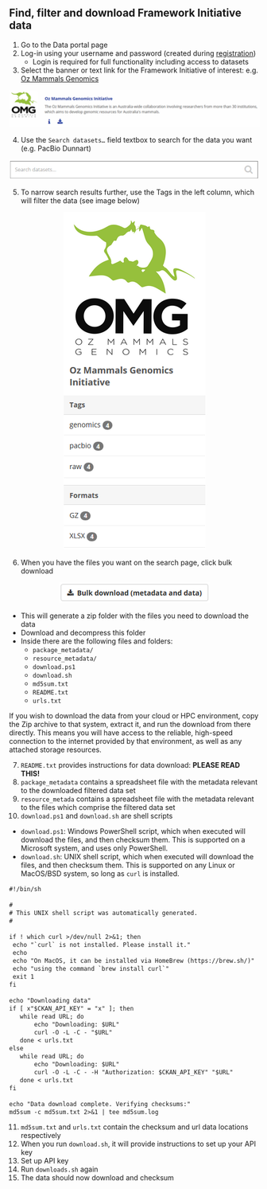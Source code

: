 ## **Find, filter and download Framework Initiative data**

1. Go to the Data portal page
2. Log-in using your username and password (created during [registration](registration_login.md))
     - Login is required for full functionality including access to datasets
3. Select the banner or text link for the Framework Initiative of interest: e.g. [Oz Mammals Genomics](https://ozmammalsgenomics.com/)

![](/omg_banner.png)

4. Use the `Search datasets…` field  textbox to search for the data you want (e.g. PacBio Dunnart)

<p align="center">
<img src="omg_search.png">
</p>

5. To narrow search results further, use the Tags in the left column, which will filter the data (see image below)

<p align="center">
<img src="omg_tags.png">
</p>
     
6. When you have the files you want on the search page, click bulk download

<p align="center">
<img src="omg_download.png">
</p>
     
   - This will generate a zip folder with the files you need to download the data
   - Download and decompress this folder
   - Inside there are the following files and folders:
       - `package_metadata/`
       - `resource_metadata/`
       - `download.ps1`
       - `download.sh`
       - `md5sum.txt`
       - `README.txt`
       - `urls.txt`

If you wish to download the data from your cloud or HPC environment, copy the Zip archive to that system, extract it, and run the download from there directly. This means you will have access to the reliable, high-speed connection to the internet provided by that environment, as well as any attached storage resources.

7. `README.txt` provides instructions for data download: **PLEASE READ THIS!**
8. `package_metadata` contains a spreadsheet file with the metadata relevant to the downloaded filtered data set
9. `resource_metada` contains a spreadsheet file with the metadata relevant to the files which comprise the filtered data set
10. `download.ps1` and `download.sh` are shell scripts 
   - `download.ps1`: Windows PowerShell script, which when executed will download the files, and then checksum them. This is supported on a Microsoft system, and uses only PowerShell.
   - `download.sh`: UNIX shell script, which when executed will download the files, and then checksum them. This is supported on any Linux or MacOS/BSD system, so long as `curl` is installed.
 
 ```
 #!/bin/sh

#
# This UNIX shell script was automatically generated.
#

if ! which curl >/dev/null 2>&1; then
  echo "`curl` is not installed. Please install it."
  echo
  echo "On MacOS, it can be installed via HomeBrew (https://brew.sh/)"
  echo "using the command `brew install curl`"
  exit 1
fi

echo "Downloading data"
if [ x"$CKAN_API_KEY" = "x" ]; then
    while read URL; do
        echo "Downloading: $URL"
        curl -O -L -C - "$URL"
    done < urls.txt
else
    while read URL; do
        echo "Downloading: $URL"
        curl -O -L -C - -H "Authorization: $CKAN_API_KEY" "$URL"
    done < urls.txt
fi

echo "Data download complete. Verifying checksums:"
md5sum -c md5sum.txt 2>&1 | tee md5sum.log
```

11. `md5sum.txt` and `urls.txt` contain the checksum and url data locations respectively
12. When you run `download.sh`, it will provide instructions to set up your API key
13. Set up API key
14. Run `downloads.sh` again
15. The data should now download and checksum
